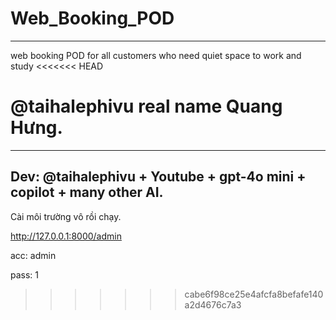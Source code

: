 # Web_Booking_POD
-----------------

web booking POD for all customers who need quiet space to work and study
<<<<<<< HEAD

@taihalephivu real name Quang Hưng.
=======
--------------------------------------------------------------------------
Dev: @taihalephivu + Youtube + gpt-4o mini + copilot + many other AI.
--------------------------------------------------------------------------
 Cài môi trường vô rồi chạy.
 
 http://127.0.0.1:8000/admin
 
  acc: admin
  
  pass: 1
>>>>>>> cabe6f98ce25e4afcfa8befafe140a2d4676c7a3
